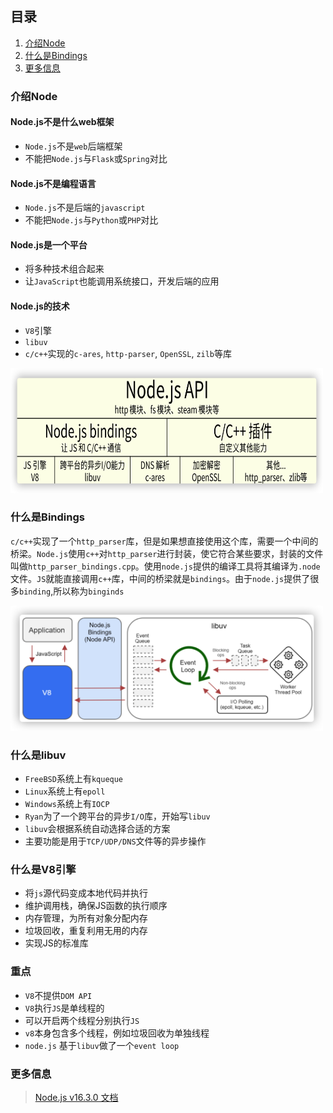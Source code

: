 ## 目录
1. [介绍Node](#介绍Node)
2. [什么是Bindings](#什么是Bindings)
3. [更多信息](#更多信息)

### 介绍Node
#### Node.js不是什么web框架
* `Node.js`不是`web`后端框架
* 不能把`Node.js`与`Flask`或`Spring`对比

#### Node.js不是编程语言
* `Node.js`不是后端的`javascript`
* 不能把`Node.js`与`Python`或`PHP`对比

#### Node.js是一个平台
* 将多种技术组合起来
* 让`JavaScript`也能调用系统接口，开发后端的应用

#### Node.js的技术
* `V8`引擎
* `libuv`
* `c/c++`实现的`c-ares`, `http-parser`, `OpenSSL`, `zilb`等库

<img src="../assets/node/nodejs-tech.png" width="500" height="200" >

### 什么是Bindings

`c/c++`实现了一个`http_parser`库，但是如果想直接使用这个库，需要一个中间的桥梁。`Node.js`使用`c++`对`http_parser`进行封装，使它符合某些要求，封装的文件叫做`http_parser_bindings.cpp`。使用`node.js`提供的编译工具将其编译为`.node`文件。`JS`就能直接调用`c++`库，中间的桥梁就是`bindings`。由于`node.js`提供了很多`binding`,所以称为`binginds`

<img src="../assets/node/nodejs-workflow.png" width="500" height="200" >

### 什么是libuv
* `FreeBSD`系统上有`kqueque`
* `Linux`系统上有`epoll`
* `Windows`系统上有`IOCP`
* `Ryan`为了一个跨平台的异步`I/O`库，开始写`libuv`
* `libuv`会根据系统自动选择合适的方案
* 主要功能是用于`TCP/UDP/DNS`文件等的异步操作

### 什么是V8引擎
* 将`js`源代码变成本地代码并执行
* 维护调用栈，确保JS函数的执行顺序
* 内存管理，为所有对象分配内存
* 垃圾回收，重复利用无用的内存
* 实现JS的标准库

### 重点
* `V8`不提供`DOM API`
* `V8`执行`JS`是单线程的
* 可以开启两个线程分别执行`JS`
* `v8`本身包含多个线程，例如垃圾回收为单独线程
* `node.js` 基于`libuv`做了一个`event loop`

### 更多信息
> [Node.js v16.3.0 文档](http://nodejs.cn/api/addons.html#addons_function_arguments)
